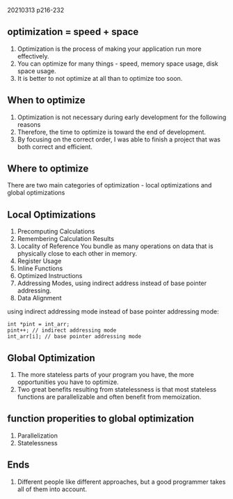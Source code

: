 20210313 p216-232
## optimization = speed + space
1. Optimization is the process of making your application run more effectively.
2. You can optimize for many things - speed, memory space usage, disk space usage.
3.  It is better to not optimize at all than to optimize too soon.

## When to optimize
1. Optimization is not necessary during early development for the following reasons
2. Therefore, the time to optimize is toward the end of development.
3. By focusing on the correct order, I was able to finish a project that was both correct and efficient.

## Where to optimize
There are two main categories of optimization - local optimizations and global optimizations

## Local Optimizations
1. Precomputing Calculations
2. Remembering Calculation Results
3. Locality of Reference
You bundle as many operations on data that is physically close to each other in memory.
4. Register Usage
5. Inline Functions
6. Optimized Instructions
7. Addressing Modes, using indirect address instead of base pointer addressing.
8. Data Alignment

using indirect addressing mode instead of base pointer addressing mode:
```
int *pint = int_arr;
pint++; // indirect addressing mode
int_arr[i]; // base pointer addressing mode
```

## Global Optimization
1. The more stateless parts of your program you have, the more opportunities you have to optimize.
2. Two great benefits resulting from statelessness is that
most stateless functions are parallelizable and often benefit from memoization.

## function properities to global optimization
1. Parallelization
2. Statelessness

## Ends
1. Different people like different approaches, but a good programmer takes all of them into account.
